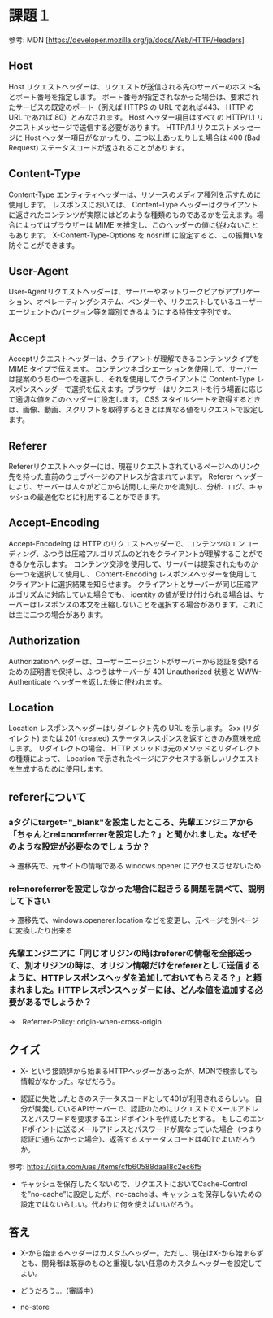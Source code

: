 # 課題１

参考: MDN [https://developer.mozilla.org/ja/docs/Web/HTTP/Headers]

## Host

Host リクエストヘッダーは、リクエストが送信される先のサーバーのホスト名とポート番号を指定します。
ポート番号が指定されなかった場合は、要求されたサービスの既定のポート（例えば HTTPS の URL であれば443、 HTTP の URL であれば 80）とみなされます。
Host ヘッダー項目はすべての HTTP/1.1 リクエストメッセージで送信する必要があります。 HTTP/1.1 リクエストメッセージに Host ヘッダー項目がなかったり、二つ以上あったりした場合は 400 (Bad Request) ステータスコードが返されることがあります。


## Content-Type 
Content-Type エンティティヘッダーは、リソースのメディア種別を示すために使用します。
レスポンスにおいては、 Content-Type ヘッダーはクライアントに返されたコンテンツが実際にはどのような種類のものであるかを伝えます。場合によってはブラウザーは MIME を推定し、このヘッダーの値に従わないこともあります。 X-Content-Type-Options を nosniff に設定すると、この振舞いを防ぐことができます。


## User-Agent 
User-Agentリクエストヘッダーは、サーバーやネットワークピアがアプリケーション、オペレーティングシステム、ベンダーや、リクエストしているユーザーエージェントのバージョン等を識別できるようにする特性文字列です。

## Accept
Acceptリクエストヘッダーは、クライアントが理解できるコンテンツタイプを MIME タイプで伝えます。 コンテンツネゴシエーションを使用して、サーバーは提案のうちの一つを選択し、それを使用してクライアントに Content-Type レスポンスヘッダーで選択を伝えます。ブラウザーはリクエストを行う場面に応じて適切な値をこのヘッダーに設定します。 CSS スタイルシートを取得するときは、画像、動画、スクリプトを取得するときとは異なる値をリクエストで設定します。

## Referer 
Refererリクエストヘッダーには、現在リクエストされているページへのリンク先を持った直前のウェブページのアドレスが含まれています。 Referer ヘッダーにより、サーバーは人々がどこから訪問しに来たかを識別し、分析、ログ、キャッシュの最適化などに利用することができます。


## Accept-Encoding
Accept-Encodeing は HTTP のリクエストヘッダーで、コンテンツのエンコーディング、ふつうは圧縮アルゴリズムのどれをクライアントが理解することができるかを示します。 コンテンツ交渉を使用して、サーバーは提案されたものから一つを選択して使用し、 Content-Encoding レスポンスヘッダーを使用してクライアントに選択結果を知らせます。
クライアントとサーバーが同じ圧縮アルゴリズムに対応していた場合でも、 identity の値が受け付けられる場合は、サーバーはレスポンスの本文を圧縮しないことを選択する場合があります。これには主に二つの場合があります。

## Authorization 
Authorizationヘッダーは、ユーザーエージェントがサーバーから認証を受けるための証明書を保持し、ふつうはサーバーが 401 Unauthorized 状態と WWW-Authenticate ヘッダーを返した後に使われます。

## Location 
Location レスポンスヘッダーはリダイレクト先の URL を示します。 3xx (リダイレクト) または 201 (created) ステータスレスポンスを返すときのみ意味を成します。
リダイレクトの場合、 HTTP メソッドは元のメソッドとリダイレクトの種類によって、 Location で示されたページにアクセスする新しいリクエストを生成するために使用します。


## refererについて

### aタグにtarget="_blank"を設定したところ、先輩エンジニアから「ちゃんとrel=noreferrerを設定した？」と聞かれました。なぜそのような設定が必要なのでしょうか？
→ 遷移先で、元サイトの情報である windows.opener にアクセスさせないため

### rel=noreferrerを設定しなかった場合に起きうる問題を調べて、説明して下さい
→ 遷移先で、windows.openerer.location などを変更し、元ページを別ページに変換したり出来る

### 先輩エンジニアに「同じオリジンの時はrefererの情報を全部送って、別オリジンの時は、オリジン情報だけをrefererとして送信するように、HTTPレスポンスヘッダを追加しておいてもらえる？」と頼まれました。HTTPレスポンスヘッダーには、どんな値を追加する必要があるでしょうか？
→　Referrer-Policy: origin-when-cross-origin


## クイズ
- X- という接頭辞から始まるHTTPヘッダーがあったが、MDNで検索しても情報がなかった。なぜだろう。

- 認証に失敗したときのステータスコードとして401が利用されるらしい。
自分が開発しているAPIサーバーで、認証のためにリクエストでメールアドレスとパスワードを要求するエンドポイントを作成したとする。
もしこのエンドポイントに送るメールアドレスとパスワードが異なっていた場合（つまり認証に通らなかった場合）、返答するステータスコードは401でよいだろうか。

参考: https://qiita.com/uasi/items/cfb60588daa18c2ec6f5

- キャッシュを保存したくないので、リクエストにおいてCache-Controlを”no-cache”に設定したが、no-cacheは、キャッシュを保存しないための設定ではないらしい。代わりに何を使えばいいだろう。

## 答え

- X-から始まるヘッダーはカスタムヘッダー。ただし、現在はX-から始まらずとも、開発者は既存のものと重複しない任意のカスタムヘッダーを設定してよい。

- どうだろう…（審議中）

- no-store

